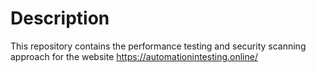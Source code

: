# Description

This repository contains the performance testing and security scanning approach for the website https://automationintesting.online/
